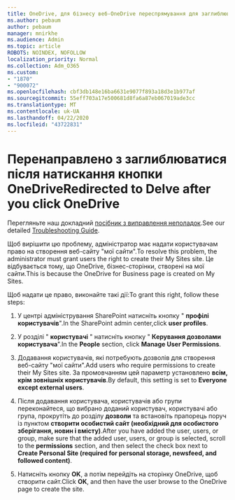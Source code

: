 ```yaml
---
title: OneDrive, для бізнесу веб-OneDrive переспрямування для заглиблюватися
ms.author: pebaum
author: pebaum
manager: mnirkhe
ms.audience: Admin
ms.topic: article
ROBOTS: NOINDEX, NOFOLLOW
localization_priority: Normal
ms.collection: Adm_O365
ms.custom:
- "1870"
- "900072"
ms.openlocfilehash: cbf3db148e16ba6631e9077f893a18d3e1b977af
ms.sourcegitcommit: 55eff703a17e500681d8fa6a87eb067019ade3cc
ms.translationtype: MT
ms.contentlocale: uk-UA
ms.lasthandoff: 04/22/2020
ms.locfileid: "43722831"
---
```

# <a name="redirected-to-delve-after-you-click-onedrive"></a><span data-ttu-id="fa36c-102">Перенаправлено з заглиблюватися після натискання кнопки OneDrive</span><span class="sxs-lookup"><span data-stu-id="fa36c-102">Redirected to Delve after you click OneDrive</span></span>

<span data-ttu-id="fa36c-103">Перегляньте наш докладний [посібник з виправлення неполадок](https://docs.microsoft.com/sharepoint/support/sites/troubleshooting-guide-for-sites-stopped-at-provisioning).</span><span class="sxs-lookup"><span data-stu-id="fa36c-103">See our detailed [Troubleshooting Guide](https://docs.microsoft.com/sharepoint/support/sites/troubleshooting-guide-for-sites-stopped-at-provisioning).</span></span>

<span data-ttu-id="fa36c-104">Щоб вирішити цю проблему, адміністратор має надати користувачам право на створення веб-сайту "мої сайти".</span><span class="sxs-lookup"><span data-stu-id="fa36c-104">To resolve this problem, the administrator must grant users the right to create their My Sites site.</span></span> <span data-ttu-id="fa36c-105">Це відбувається тому, що OneDrive, бізнес-сторінки, створені на мої сайти.</span><span class="sxs-lookup"><span data-stu-id="fa36c-105">This is because the OneDrive for Business page is created on My Sites.</span></span>

<span data-ttu-id="fa36c-106">Щоб надати це право, виконайте такі дії:</span><span class="sxs-lookup"><span data-stu-id="fa36c-106">To grant this right, follow these steps:</span></span>

1. <span data-ttu-id="fa36c-107">У центрі адміністрування SharePoint натисніть кнопку " **профілі користувачів**".</span><span class="sxs-lookup"><span data-stu-id="fa36c-107">In the SharePoint admin center,click **user profiles**.</span></span>

2. <span data-ttu-id="fa36c-108">У розділі " **користувачі** " натисніть кнопку " **Керування дозволами користувача**".</span><span class="sxs-lookup"><span data-stu-id="fa36c-108">In the **People** section, click **Manage User Permissions**.</span></span>

3. <span data-ttu-id="fa36c-109">Додавання користувачів, які потребують дозволів для створення веб-сайту "мої сайти".</span><span class="sxs-lookup"><span data-stu-id="fa36c-109">Add users who require permissions to create their My Sites site.</span></span> <span data-ttu-id="fa36c-110">За промовчанням цей параметр установлено **всім, крім зовнішніх користувачів**.</span><span class="sxs-lookup"><span data-stu-id="fa36c-110">By default, this setting is set to **Everyone except external users**.</span></span>

4. <span data-ttu-id="fa36c-111">Після додавання користувача, користувачів або групи переконайтеся, що вибрано доданий користувач, користувачі або група, прокрутіть до розділу **дозволи** та встановіть прапорець поруч із пунктом **створити особистий сайт (необхідний для особистого зберігання, новин і вмісту)**.</span><span class="sxs-lookup"><span data-stu-id="fa36c-111">After you have added the user, users, or group, make sure that the added user, users, or group is selected, scroll to the **permissions** section, and then select the check box next to **Create Personal Site (required for personal storage, newsfeed, and followed content)**.</span></span>

5. <span data-ttu-id="fa36c-112">Натисніть кнопку **OK**, а потім перейдіть на сторінку OneDrive, щоб створити сайт.</span><span class="sxs-lookup"><span data-stu-id="fa36c-112">Click **OK**, and then have the user browse to the OneDrive page to create the site.</span></span>
